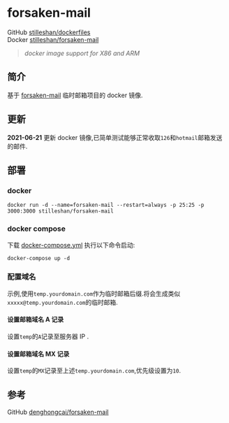 # forsaken-mail

GitHub [stilleshan/dockerfiles](https://github.com/stilleshan/dockerfiles)  
Docker [stilleshan/forsaken-mail](https://hub.docker.com/r/stilleshan/forsaken-mail)
> *docker image support for X86 and ARM*

## 简介
基于 [forsaken-mail](https://github.com/denghongcai/forsaken-mail) 临时邮箱项目的 docker 镜像.

## 更新
**2021-06-21** 更新 docker 镜像,已简单测试能够正常收取`126`和`hotmail`邮箱发送的邮件.

## 部署
### docker
```shell
docker run -d --name=forsaken-mail --restart=always -p 25:25 -p 3000:3000 stilleshan/forsaken-mail
```

### docker compose
下载 [docker-compose.yml](https://raw.githubusercontent.com/stilleshan/dockerfiles/main/forsaken-mail/docker-compose.yml) 执行以下命令启动:
```shell
docker-compose up -d
```

### 配置域名
示例,使用`temp.yourdomain.com`作为临时邮箱后缀.将会生成类似`xxxxx@temp.yourdomain.com`的临时邮箱.
#### 设置邮箱域名 A 记录
设置`temp`的`A`记录至服务器 IP .

#### 设置邮箱域名 MX 记录
设置`temp`的`MX`记录至上述`temp.yourdomain.com`,优先级设置为`10`.

## 参考
GitHub [denghongcai/forsaken-mail](https://github.com/denghongcai/forsaken-mail)


